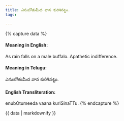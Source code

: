 ```yaml
---
title: ఎనుబోతుమీద వాన కురిశినట్టు.
tags:

---
```


{% capture data %}
#### Meaning in English:
As rain falls on a male buffalo.
Apathetic indifference.

#### Meaning in Telugu:
ఎనుబోతుమీద వాన కురిశినట్టు.

#### English Transliteration:
enubOtumeeda vaana kuriSinaTTu.
{% endcapture %}

<div class="notice">{{ data | markdownify }}</div>

